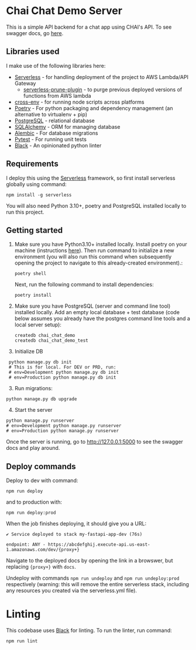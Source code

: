 # Chai Chat Demo Server

This is a simple API backend for a chat app using CHAI's API. To see swagger docs, go [here](https://chai-chat-api-dev.foobar.dev/docs).

## Libraries used

I make use of the following libraries here:

- [Serverless](https://www.serverless.com/) - for handling deployment of the project to AWS Lambda/API Gateway
  - [serverless-prune-plugin](https://www.serverless.com/plugins/serverless-prune-plugin) - to purge previous deployed versions of functions from AWS lambda
- [cross-env](https://www.npmjs.com/package/cross-env) - for running node scripts across platforms
- [Poetry](https://python-poetry.org/) - For python packaging and dependency management (an alternative to virtualenv + pip)
- [PostgreSQL](https://www.postgresql.org/) - relational database
- [SQLAlchemy](https://www.sqlalchemy.org/) - ORM for managing database
- [Alembic](https://alembic.sqlalchemy.org/en/latest/) - For database migrations
- [Pytest](https://pytest.org) - For running unit tests
- [Black](https://pypi.org/project/black/) - An opinionated python linter


## Requirements

I deploy this using the [Serverless](https://www.serverless.com/) framework, so first install serverless globally using command:

```
npm install -g serverless
```


You will also need Python 3.10+, poetry and PostgreSQL installed locally to run this project.


## Getting started

1. Make sure you have Python3.10+ installed locally. Install poetry on your machine (instructions [here](https://python-poetry.org/docs/)). Then run command to initialize a new environment (you will also run this command when subsequently opening the project to navigate to this already-created environment).:

   ```
   poetry shell
   ```

   Next, run the following command to install dependencies:

   ```
   poetry install
   ```

2. Make sure you have PostgreSQL (server and command line tool) installed locally. Add an empty local database + test database (code below assumes you already have the postgres command line tools and a local server setup):

   ```
   createdb chai_chat_demo
   createdb chai_chat_demo_test
   ```

3. Initialize DB

```
 python manage.py db init
 # This is for local. For DEV or PRD, run:
 # env=Development python manage.py db init
 # env=Production python manage.py db init
```

3. Run migrations:

```
python manage.py db upgrade
```

4. Start the server

```
python manage.py runserver
# env=Development python manage.py runserver
# env=Production python manage.py runserver
```

Once the server is running, go to http://127.0.0.1:5000 to see the swagger docs and play around.

## Deploy commands

Deploy to dev with command:

```
npm run deploy
```

and to production with:

```
npm run deploy:prod
```

When the job finishes deploying, it should give you a URL:

```
✔ Service deployed to stack my-fastapi-app-dev (76s)

endpoint: ANY - https://abcdefghij.execute-api.us-east-1.amazonaws.com/dev/{proxy+}
```

Navigate to the deployed docs by opening the link in a browswer, but replacing `{proxy+}` with `docs`.

Undeploy with commands `npm run undeploy` and `npm run undeploy:prod` respectively (warning: this will remove the entire serverless stack, including any resources you created via the serverless.yml file).

# Linting

This codebase uses [Black](https://pypi.org/project/black/) for linting. To run the linter, run command:

```
npm run lint
```
